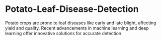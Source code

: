 # Potato-Leaf-Disease-Detection
Potato crops are prone to leaf diseases like early and late blight, affecting yield and quality. Recent advancements in machine learning and deep learning offer innovative solutions for accurate detection.
